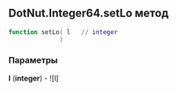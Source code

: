 ## DotNut.Integer64.setLo метод


```lua
function setLo( l   // integer
              )
```


### Параметры

**l** (**integer**) - ![l]

